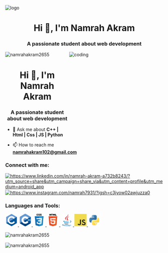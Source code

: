 ![logo](https://user-images.githubusercontent.com/74038190/241765440-80728820-e06b-4f96-9c9e-9df46f0cc0a5.gif)
<h1 align="center">Hi 👋, I'm Namrah Akram</h1>
<h3 align="center">A passionate student about web development</h3>

<img align="right" alt="coding" width="300px" height="300px" src="https://img.freepik.com/free-vector/female-programmer-doing-her-job-office_23-2148274929.jpg?size=626&ext=jpg&ga=GA1.1.1489689179.1703433694&semt=ais">
<p align="left"> <img src="https://komarev.com/ghpvc/?username=namrahakram2655&label=Profile%20views&color=0e75b6&style=flat" alt="namrahakram2655" /> </p>

<h1 align="center">Hi 👋, I'm Namrah Akram</h1>
<h3 align="center">A passionate student about web development</h3>

- 💬 Ask me about **C++ | Html | Css | JS | Python**

- 📫 How to reach me **namrahakram102@gmail.com**

<h3 align="left">Connect with me:</h3>
<p align="left">
<a href="https://linkedin.com/in/https://www.linkedin.com/in/namrah-akram-a732b8243/?utm_source=share&utm_campaign=share_via&utm_content=profile&utm_medium=android_app" target="blank"><img align="center" src="https://raw.githubusercontent.com/rahuldkjain/github-profile-readme-generator/master/src/images/icons/Social/linked-in-alt.svg" alt="https://www.linkedin.com/in/namrah-akram-a732b8243/?utm_source=share&utm_campaign=share_via&utm_content=profile&utm_medium=android_app" height="30" width="40" /></a>
<a href="https://instagram.com/https://www.instagram.com/namrah7931/?igsh=c3jyow02awjuzza0" target="blank"><img align="center" src="https://raw.githubusercontent.com/rahuldkjain/github-profile-readme-generator/master/src/images/icons/Social/instagram.svg" alt="https://www.instagram.com/namrah7931/?igsh=c3jyow02awjuzza0" height="30" width="40" /></a>
</p>

<h3 align="left">Languages and Tools:</h3>
<p align="left"> <a href="https://www.cprogramming.com/" target="_blank" rel="noreferrer"> <img src="https://raw.githubusercontent.com/devicons/devicon/master/icons/c/c-original.svg" alt="c" width="40" height="40"/> </a> <a href="https://www.w3schools.com/cpp/" target="_blank" rel="noreferrer"> <img src="https://raw.githubusercontent.com/devicons/devicon/master/icons/cplusplus/cplusplus-original.svg" alt="cplusplus" width="40" height="40"/> </a> <a href="https://www.w3schools.com/css/" target="_blank" rel="noreferrer"> <img src="https://raw.githubusercontent.com/devicons/devicon/master/icons/css3/css3-original-wordmark.svg" alt="css3" width="40" height="40"/> </a> <a href="https://www.w3.org/html/" target="_blank" rel="noreferrer"> <img src="https://raw.githubusercontent.com/devicons/devicon/master/icons/html5/html5-original-wordmark.svg" alt="html5" width="40" height="40"/> </a> <a href="https://www.java.com" target="_blank" rel="noreferrer"> <img src="https://raw.githubusercontent.com/devicons/devicon/master/icons/java/java-original.svg" alt="java" width="40" height="40"/> </a> <a href="https://developer.mozilla.org/en-US/docs/Web/JavaScript" target="_blank" rel="noreferrer"> <img src="https://raw.githubusercontent.com/devicons/devicon/master/icons/javascript/javascript-original.svg" alt="javascript" width="40" height="40"/> </a> <a href="https://www.python.org" target="_blank" rel="noreferrer"> <img src="https://raw.githubusercontent.com/devicons/devicon/master/icons/python/python-original.svg" alt="python" width="40" height="40"/> </a> </p>

<p><img align="center" src="https://github-readme-stats.vercel.app/api/top-langs?username=namrahakram2655&show_icons=true&locale=en&layout=compact" alt="namrahakram2655" /></p>

<p><img align="center" src="https://github-readme-streak-stats.herokuapp.com/?user=namrahakram2655&" alt="namrahakram2655" /></p>
